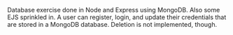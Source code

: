 Database exercise done in Node and Express using MongoDB. Also some EJS sprinkled in. A user can register, login, and update their credentials that are stored in a MongoDB database. Deletion is not implemented, though.
